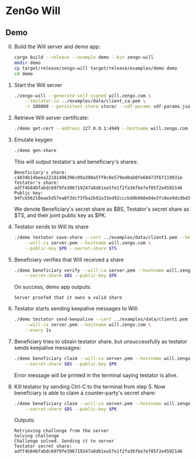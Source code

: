 # ZenGo Will

## Demo

0. Build the Will server and demo app:
   ```bash
   cargo build --release --example demo --bin zengo-will
   mkdir demo
   cp target/release/zengo-will target/release/examples/demo demo
   cd demo
   ```

1. Start the Will server
   ```bash
   ./zengo-will --generate-self-signed will.zengo.com \
       --testator-ca ../examples/data/client_ca.pem \
       -t 100000 --persistent-store store/ --vdf-params vdf-params.json
   ```

1. Retrieve Will server certificate:
   ```bash
   ./demo get-cert --address 127.0.0.1:4949 --hostname will.zengo.com > server.pem
   ```

1. Emulate keygen
   ```bash
   ./demo gen-share
   ```
   
   This will output testator's and beneficiary's shares:
   ```text
   Beneficiary's share: c4834b14beea22181406396c09a380a5ff8c0e579ed0ab8fe60473f6f119931e
   Testator's share:    adff4b84bfabdc6979fe306719247a8d61ea5fe1f2fa36f6e7ef85f2e4592146
   Public key:          94fcb56210eae5d57ea0f3dcf3fba2b92a33ed92cccbd0b960e04e3fc8ee9dcdbd366492ee3c1b67849c76a93b5ecf59458302627bff1db670a386fa21b86008
   ```
   
   We denote Beneficiary's secret share as $BS, Testator's secret share as $TS, and their joint public key as $PK.
   
1. Testator sends to Will its share
   ```bash
   ./demo testator save-share --cert ../examples/data/client1.pem --key ../examples/data/client1.key \
       --will-ca server.pem --hostname will.zengo.com \
       --public-key $PK --secret-share $TS
   ```
   
1. Beneficiary verifies that Will received a share
   ```bash
   ./demo beneficiary verify --will-ca server.pem --hostname will.zengo.com \
       --secret-share $BS --public-key $PK
   ```
   
   On success, demo app outputs:
   ```text
   Server proofed that it owns a valid share
   ```

1. Testator starts sending keepalive messages to Will:
   ```bash
   ./demo testator send-keepalive --cert ../examples/data/client1.pem --key ../examples/data/client1.key \
       --will-ca server.pem --hostname will.zengo.com \
       --every 1s
   ```
   
1. Beneficiary tries to obtain testator share, but unsuccessfully as testator sends keepalive messages:
   ```bash
   ./demo beneficiary claim --will-ca server.pem --hostname will.zengo.com \
       --secret-share $BS --public-key $PK
   ```
   
   Error message will be printed in the terminal saying testator is alive.

1. Kill testator by sending Ctrl-C to the terminal from step 5. Now beneficiary is able to claim a counter-party's
   secret share:
   ```bash
   ./demo beneficiary claim --will-ca server.pem --hostname will.zengo.com \
       --secret-share $BS --public-key $PK
   ```

   Outputs:
   ```text
   Retrieving challenge from the server
   Solving challenge
   Challenge solved. Sending it to server
   Testator secret share: adff4b84bfabdc6979fe306719247a8d61ea5fe1f2fa36f6e7ef85f2e4592146
   ```
